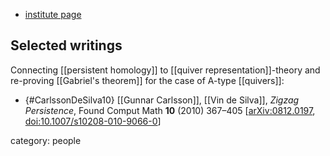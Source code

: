 
* [institute page](https://www.pomona.edu/directory/people/vin-de-silva)


## Selected writings

Connecting [[persistent homology]] to [[quiver representation]]-theory and re-proving [[Gabriel's theorem]] for the case of A-type [[quivers]]:

* {#CarlssonDeSilva10} [[Gunnar Carlsson]], [[Vin de Silva]], *Zigzag Persistence*, Found Comput Math **10** (2010) 367–405 $[$[arXiv:0812.0197](https://arxiv.org/abs/0812.0197), [doi:10.1007/s10208-010-9066-0](https://doi.org/10.1007/s10208-010-9066-0)$]$

category: people